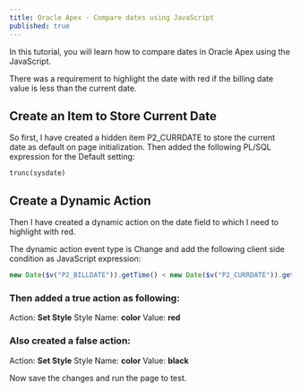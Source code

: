 ```yaml
---
title: Oracle Apex - Compare dates using JavaScript
published: true
---
```


In this tutorial, you will learn how to compare dates in Oracle Apex using the JavaScript.

There was a requirement to highlight the date with red if the billing date value is less than the current date.

## Create an Item to Store Current Date

So first, I have created a hidden item P2_CURRDATE to store the current date as default on page initialization. Then added the following PL/SQL expression for the Default setting:

```plsql
trunc(sysdate)
```

## Create a Dynamic Action

Then I have created a dynamic action on the date field to which I need to highlight with red. 

The dynamic action event type is Change and add the following client side condition as JavaScript expression:

```js
new Date($v("P2_BILLDATE")).getTime() < new Date($v("P2_CURRDATE")).getTime()
```

### Then added a true action as following:

Action: **Set Style**
Style Name: **color**
Value: **red**

### Also created a false action:

Action: **Set Style**
Style Name: **color**
Value: **black**

Now save the changes and run the page to test.
